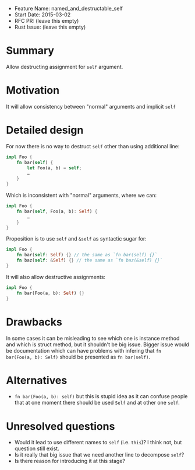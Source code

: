 - Feature Name: named_and_destructable_self
- Start Date: 2015-03-02
- RFC PR: (leave this empty)
- Rust Issue: (leave this empty)

# Summary

Allow destructing assignment for `self` argument.

# Motivation

It will allow consistency between "normal" arguments and implicit `self`

# Detailed design

For now there is no way to destruct `self` other than using additional line:

```rust
impl Foo {
    fn bar(self) {
        let Foo(a, b) = self;
        …
    }
}
```

Which is inconsistent with "normal" arguments, where we can:


```rust
impl Foo {
    fn bar(self, Foo(a, b): Self) {
        …
    }
}
```

Proposition is to use `self` and `&self` as syntactic sugar for:

```rust
impl Foo {
    fn bar(self: Self) {} // the same as `fn bar(self) {}`
    fn baz(self: &Self) {} // the same as `fn baz(&self) {}`
}
```

It will also allow destructive assignments:

```rust
impl Foo {
    fn bar(Foo(a, b): Self) {}
}
```

# Drawbacks

In some cases it can be misleading to see which one is instance method and which
is struct method, but it shouldn't be big issue. Bigger issue would be documentation
which can have problems with infering that `fn bar(Foo(a, b): Self)` should be
presented as `fn bar(self)`.

# Alternatives

- `fn bar(Foo(a, b): self)` but this is stupid idea as it can confuse people that
  at one moment there should be used `Self` and at other one `self`.

# Unresolved questions

- Would it lead to use different names to `self` (i.e. `this`)? I think not,
  but question still exist.
- Is it really that big issue that we need another line to decompose `self`?
- Is there reason for introducing it at this stage?
